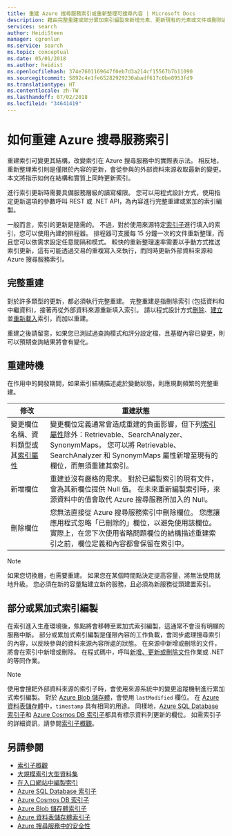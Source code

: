 ```yaml
---
title: 重建 Azure 搜尋服務索引或重新整理可搜尋內容 | Microsoft Docs
description: 藉由完整重建或部分累加索引編製來新增元素、更新現有的元素或文件或刪除過時的文件，以重新整理 Azure 搜尋服務索引。
services: search
author: HeidiSteen
manager: cgronlun
ms.service: search
ms.topic: conceptual
ms.date: 05/01/2018
ms.author: heidist
ms.openlocfilehash: 374e7601169647f0eb7d3a214cf15567b7b11090
ms.sourcegitcommit: 5892c4e1fe65282929230abadf617c0be8953fd9
ms.translationtype: HT
ms.contentlocale: zh-TW
ms.lasthandoff: 07/02/2018
ms.locfileid: "34641419"
---
```

# <a name="how-to-rebuild-an-azure-search-index"></a>如何重建 Azure 搜尋服務索引

重建索引可變更其結構，改變索引在 Azure 搜尋服務中的實際表示法。 相反地，重新整理索引則是僅限於內容的更新，會從參與的外部資料來源收取最新的變更。 本文將指示如何在結構和實質上同時更新索引。

進行索引更新時需要具備服務層級的讀寫權限。 您可以用程式設計方式，使用指定更新選項的參數呼叫 REST 或 .NET API，為內容進行完整重建或累加的索引編製。 

一般而言，索引的更新是隨需的。 不過，對於使用來源特定[索引子](search-indexer-overview.md)進行填入的索引，您可以使用內建的排程器。 排程器可支援每 15 分鐘一次的文件重新整理，而且您可以依需求設定任意間隔和模式。 較快的重新整理速率需要以手動方式推送索引更新，這有可能透過交易的重複寫入來執行，而同時更新外部資料來源和 Azure 搜尋服務索引。

## <a name="full-rebuilds"></a>完整重建

對於許多類型的更新，都必須執行完整重建。 完整重建是指刪除索引 (包括資料和中繼資料)，接著再從外部資料來源重新填入索引。 請以程式設計方式[刪除](https://docs.microsoft.com/rest/api/searchservice/delete-index)、[建立](https://docs.microsoft.com/rest/api/searchservice/create-index)並[重新載入](https://docs.microsoft.com/rest/api/searchservice/addupdate-or-delete-documents)索引，而加以重建。 

重建之後請留意，如果您已測試過查詢模式和評分設定檔，且基礎內容已變更，則可以預期查詢結果將會有變化。

## <a name="when-to-rebuild"></a>重建時機

在作用中的開發期間，如果索引結構描述處於變動狀態，則應規劃頻繁的完整重建。

| 修改 | 重建狀態|
|--------------|---------------|
| 變更欄位名稱、資料類型或其[索引屬性](https://docs.microsoft.com/rest/api/searchservice/create-index) | 變更欄位定義通常會造成重建的負面影響，但下列[索引屬性](https://docs.microsoft.com/rest/api/searchservice/create-index)除外：Retrievable、SearchAnalyzer、SynonymMaps。 您可以將 Retrievable、SearchAnalyzer 和 SynonymMaps 屬性新增至現有的欄位，而無須重建其索引。|
| 新增欄位 | 重建並沒有嚴格的需求。 對於已編製索引的現有文件，會為其新欄位提供 Null 值。 在未來重新編製索引時，來源資料中的值會取代 Azure 搜尋服務所加入的 Null。 |
| 刪除欄位 | 您無法直接從 Azure 搜尋服務索引中刪除欄位。 您應讓應用程式忽略「已刪除的」欄位，以避免使用該欄位。 實際上，在您下次使用省略問題欄位的結構描述重建索引之前，欄位定義和內容都會保留在索引中。|

> [!Note]
> 如果您切換層，也需要重建。 如果您在某個時間點決定提高容量，將無法使用就地升級。 您必須在新的容量點建立新的服務，且必須為新服務從頭建置索引。 

## <a name="partial-or-incremental-indexing"></a>部分或累加式索引編製

在索引進入生產環境後，焦點將會移轉至累加式索引編製，這通常不會沒有明顯的服務中斷。 部分或累加式索引編製是僅限內容的工作負載，會同步處理搜尋索引的內容，以反映參與的資料來源內容所處的狀態。 在來源中新增或刪除的文件，將會在索引中新增或刪除。 在程式碼中，呼叫[新增、更新或刪除文件](https://docs.microsoft.com/rest/api/searchservice/addupdate-or-delete-documents)作業或 .NET 的等同作業。

> [!Note]
> 使用會搜耙外部資料來源的索引子時，會使用來源系統中的變更追蹤機制進行累加式索引編製。 對於 [Azure Blob 儲存體](search-howto-indexing-azure-blob-storage.md#incremental-indexing-and-deletion-detection)，會使用 `lastModified` 欄位。 在 [Azure 資料表儲存體](search-howto-indexing-azure-tables.md#incremental-indexing-and-deletion-detection)中，`timestamp` 具有相同的用途。 同樣地，[Azure SQL Database 索引子](search-howto-connecting-azure-sql-database-to-azure-search-using-indexers.md#capture-new-changed-and-deleted-rows)和 [Azure Cosmos DB 索引子](search-howto-index-cosmosdb.md#indexing-changed-documents)都具有標示資料列更新的欄位。 如需索引子的詳細資訊，請參閱[索引子概觀](search-indexer-overview.md)。


## <a name="see-also"></a>另請參閱

+ [索引子概觀](search-indexer-overview.md)
+ [大規模索引大型資料集](search-howto-large-index.md)
+ [在入口網站中編製索引](search-import-data-portal.md)
+ [Azure SQL Database 索引子](search-howto-connecting-azure-sql-database-to-azure-search-using-indexers.md)
+ [Azure Cosmos DB 索引子](search-howto-index-cosmosdb.md)
+ [Azure Blob 儲存體索引子](search-howto-indexing-azure-blob-storage.md)
+ [Azure 資料表儲存體索引子](search-howto-indexing-azure-tables.md)
+ [Azure 搜尋服務中的安全性](search-security-overview.md)